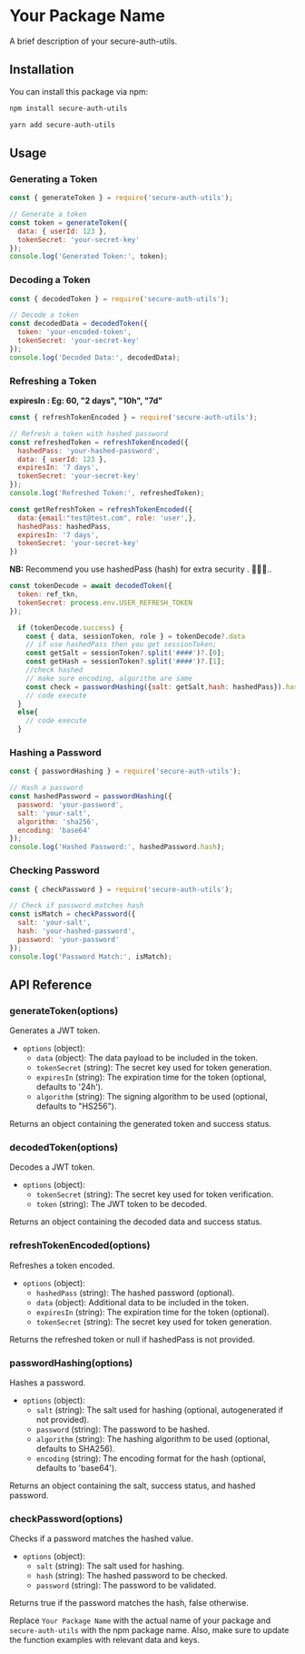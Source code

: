 
# Your Package Name

A brief description of your secure-auth-utils.

## Installation

You can install this package via npm:

```bash
npm install secure-auth-utils
```

```bash
yarn add secure-auth-utils
```

## Usage

### Generating a Token

```javascript
const { generateToken } = require('secure-auth-utils');

// Generate a token
const token = generateToken({
  data: { userId: 123 },
  tokenSecret: 'your-secret-key'
});
console.log('Generated Token:', token);
```

### Decoding a Token

```javascript
const { decodedToken } = require('secure-auth-utils');

// Decode a token
const decodedData = decodedToken({
  token: 'your-encoded-token',
  tokenSecret: 'your-secret-key'
});
console.log('Decoded Data:', decodedData);
```

### Refreshing a Token

**expiresIn : Eg: 60, "2 days", "10h", "7d"**

```javascript
const { refreshTokenEncoded } = require('secure-auth-utils');

// Refresh a token with hashed password
const refreshedToken = refreshTokenEncoded({
  hashedPass: 'your-hashed-password',
  data: { userId: 123 },
  expiresIn: '7 days',
  tokenSecret: 'your-secret-key'
});
console.log('Refreshed Token:', refreshedToken);
```

```javascript
const getRefreshToken = refreshTokenEncoded({
  data:{email:"test@test.com", role: 'user',},
  hashedPass: hashedPass,
  expiresIn: '7 days',
  tokenSecret: 'your-secret-key'
})
```

**NB:** Recommend you use hashedPass (hash) for extra security . 🤫🤐🔐..

```javascript
const tokenDecode = await decodedToken({
  token: ref_tkn,
  tokenSecret: process.env.USER_REFRESH_TOKEN
});

  if (tokenDecode.success) {
    const { data, sessionToken, role } = tokenDecode?.data
    // if use hashedPass then you get sessionToken;
    const getSalt = sessionToken?.split('####')?.[0];
    const getHash = sessionToken?.split('####')?.[1];
    //check hashed 
    // make sure encoding, algorithm are same
    const check = passwordHashing({salt: getSalt,hash: hashedPass}).hash == getHash;
    // code execute
  }
  else{
    // code execute
  }
```

### Hashing a Password

```javascript
const { passwordHashing } = require('secure-auth-utils');

// Hash a password
const hashedPassword = passwordHashing({
  password: 'your-password',
  salt: 'your-salt',
  algorithm: 'sha256',
  encoding: 'base64'
});
console.log('Hashed Password:', hashedPassword.hash);
```

### Checking Password

```javascript
const { checkPassword } = require('secure-auth-utils');

// Check if password matches hash
const isMatch = checkPassword({
  salt: 'your-salt',
  hash: 'your-hashed-password',
  password: 'your-password'
});
console.log('Password Match:', isMatch);
```

## API Reference

### generateToken(options)

Generates a JWT token.

- `options` (object):
  - `data` (object): The data payload to be included in the token.
  - `tokenSecret` (string): The secret key used for token generation.
  - `expiresIn` (string): The expiration time for the token (optional, defaults to '24h').
  - `algorithm` (string): The signing algorithm to be used (optional, defaults to "HS256").

Returns an object containing the generated token and success status.

### decodedToken(options)

Decodes a JWT token.

- `options` (object):
  - `tokenSecret` (string): The secret key used for token verification.
  - `token` (string): The JWT token to be decoded.

Returns an object containing the decoded data and success status.

### refreshTokenEncoded(options)

Refreshes a token encoded.

- `options` (object):
  - `hashedPass` (string): The hashed password (optional).
  - `data` (object): Additional data to be included in the token.
  - `expiresIn` (string): The expiration time for the token (optional).
  - `tokenSecret` (string): The secret key used for token generation.

Returns the refreshed token or null if hashedPass is not provided.

### passwordHashing(options)

Hashes a password.

- `options` (object):
  - `salt` (string): The salt used for hashing (optional, autogenerated if not provided).
  - `password` (string): The password to be hashed.
  - `algorithm` (string): The hashing algorithm to be used (optional, defaults to SHA256).
  - `encoding` (string): The encoding format for the hash (optional, defaults to 'base64').

Returns an object containing the salt, success status, and hashed password.

### checkPassword(options)

Checks if a password matches the hashed value.

- `options` (object):
  - `salt` (string): The salt used for hashing.
  - `hash` (string): The hashed password to be checked.
  - `password` (string): The password to be validated.

Returns true if the password matches the hash, false otherwise.



Replace `Your Package Name` with the actual name of your package and `secure-auth-utils` with the npm package name. Also, make sure to update the function examples with relevant data and keys.